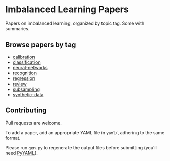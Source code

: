 
# Imbalanced Learning Papers

Papers on imbalanced learning, organized by topic tag.  Some with summaries.


## Browse papers by tag

<!--PAPERS-OUTPUT-->
  - [calibration](output/calibration.md)
  - [classification](output/classification.md)
  - [neural-networks](output/neural-networks.md)
  - [recognition](output/recognition.md)
  - [regression](output/regression.md)
  - [review](output/review.md)
  - [subsampling](output/subsampling.md)
  - [synthetic-data](output/synthetic-data.md)
<!--/PAPERS-OUTPUT-->


## Contributing

Pull requests are welcome.

To add a paper, add an appropriate YAML file in `yaml/`, adhering to the same format.

Please run `gen.py` to regenerate the output files before submitting
(you'll need [PyYAML](https://github.com/yaml/pyyaml)).